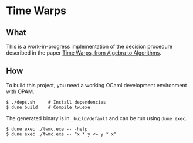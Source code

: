 # Time Warps

## What

This is a work-in-progress implementation of the decision procedure described in
the paper [Time Warps, from Algebra to
Algorithms](https://arxiv.org/abs/2106.06205).

## How

To build this project, you need a working OCaml development environment with
OPAM.

```shell
$ ./deps.sh     # Install dependencies
$ dune build    # Compile tw.exe
```

The generated binary is in `_build/default` and can be run using `dune exec`.

```shell
$ dune exec ./twmc.exe -- -help
$ dune exec ./twmc.exe -- "x * y <= y * x"
```
